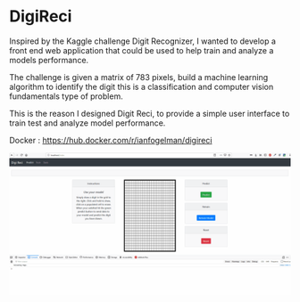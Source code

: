 # DigiReci

Inspired by the Kaggle challenge Digit Recognizer, I wanted to develop a front end web application that could be used to help train and analyze a models performance.

The challenge is given a matrix of 783 pixels, build a machine learning algorithm to identify the digit this is a classification and computer vision fundamentals type of problem.

This is the reason I designed Digit Reci, to provide a simple user interface to train test and analyze model performance.

Docker : https://hub.docker.com/r/ianfogelman/digireci

<img src="DigiReciDemo.gif" />
